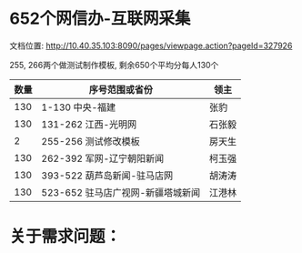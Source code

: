# 652个网信办-互联网采集

文档位置: http://10.40.35.103:8090/pages/viewpage.action?pageId=327926

255, 266两个做测试制作模板, 剩余650个平均分每人130个

| 数量 | 序号范围或省份                    | 领主   |
| ---- | --------------------------------- | ------ |
| 130  | 1-130  中央-福建                  | 张豹   |
| 130  | 131-262 江西-光明网               | 石张毅 |
| 2    | 255-256 测试修改模板              | 房天生 |
| 130  | 262-392 军网-辽宁朝阳新闻         | 柯玉强 |
| 130  | 393-522 葫芦岛新闻-驻马店网       | 胡涛涛 |
| 130  | 523-652 驻马店广视网-新疆塔城新闻 | 江港林 |

# 关于需求问题：



